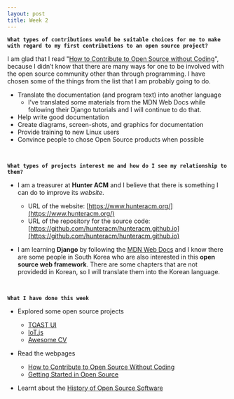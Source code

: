 ```yaml
---
layout: post
title: Week 2
---
```


**`What types of contributions would be suitable choices for me to make with regard to my first contributions to an open source project?`**  

I am glad that I read "[How to Contribute to Open Source without Coding](https://icontribute.wordpress.com/how-to-contribute-to-open-source-without-coding/)", because I didn’t know that there are many ways for one to be involved with the open source community other than through programming. I have chosen some of the things from the list that I am probably going to do.

  - Translate the documentation (and program text) into another language  
    - I’ve translated some materials from the MDN Web Docs while following their Django tutorials and I will continue to do that.
  - Help write good documentation  
  - Create diagrams, screen-shots, and graphics for documentation
  - Provide training to new Linux users
  - Convince people to chose Open Source products when possible
  
&nbsp;
&nbsp;
&nbsp;

**`What types of projects interest me and how do I see my relationship to them?`**

  - I am a treasurer at **Hunter ACM** and I believe that there is something I can do to improve its _website_.
    - URL of the website: [https://www.hunteracm.org/](https://www.hunteracm.org/)
    - URL of the repository for the source code: [https://github.com/hunteracm/hunteracm.github.io](https://github.com/hunteracm/hunteracm.github.io)  
    
  - I am learning **Django** by following the [MDN Web Docs](https://developer.mozilla.org/en-US/docs/Learn/Server-side/Django) and I know there are some people in South Korea who are also interested in this **open source web framework**. There are some chapters that are not providedd in Korean, so I will translate them into the Korean language.
  
&nbsp;
&nbsp;
&nbsp;

**`What I have done this week`**
  - Explored some open source projects
    - [TOAST UI](https://ui.toast.com/)
    - [IoT.js](https://iotjs.net/)
    - [Awesome CV](https://github.com/posquit0/Awesome-CV)  
  
  - Read the webpages
    - [How to Contribute to Open Source Without Coding](https://icontribute.wordpress.com/how-to-contribute-to-open-source-without-coding/)
    - [Getting Started in Open Source](https://blog.newrelic.com/engineering/open-source_gettingstarted/)  
  
  - Learnt about the [History of Open Source Software](http://www.compsci.hunter.cuny.edu/~sweiss/course_materials/csci395.86/slides/history.html#1)  

